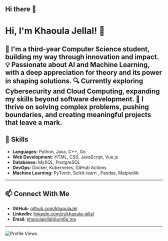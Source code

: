 ## Hi there 👋

<!--
**khaoulaJel/khaoulaJel** is a ✨ _special_ ✨ repository because its `README.md` (this file) appears on your GitHub profile.

Here are some ideas to get you started:

- 🔭 I’m currently working on ...
- 🌱 I’m currently learning ...
- 👯 I’m looking to collaborate on ...
- 🤔 I’m looking for help with ...
- 💬 Ask me about ...
- 📫 How to reach me: ...
- 😄 Pronouns: ...
- ⚡ Fun fact: ...
-->



# Hi, I'm Khaoula Jellal! 👋  

🌱 I'm a third-year Computer Science student, building my way through innovation and impact.
💡 Passionate about AI and Machine Learning, with a deep appreciation for theory and its power in shaping solutions.
🔍 Currently exploring Cybersecurity and Cloud Computing, expanding my skills beyond software development.
🚀 I thrive on solving complex problems, pushing boundaries, and creating meaningful projects that leave a mark.
---

## 🚀 **Skills**
- **Languages:** Python, Java, C++, Go  
- **Web Development:** HTML, CSS, JavaScript, Vue.js  
- **Databases:** MySQL, PostgreSQL 
- **DevOps:** Docker, Kubernetes, GitHub Actions  
- **Machine Learning:**  PyTorch, Scikit-learn , Pandas, Matplotlib

---

## 📫 **Connect With Me**
- **GitHub:** [github.com/khaoulaJel](https://github.com/khaoulaJel)  
- **LinkedIn:** [linkedin.com/in/khaoula-jellal](https://linkedin.com/in/khaoula-jellal)  
- **Email:** [khaoulajellal@um6p.ma](mailto:khaoula.jellal@um6p.ma)  

---

![Profile Views](https://komarev.com/ghpvc/?username=khaoulaJel&color=blue)
